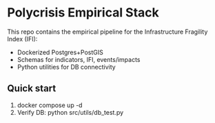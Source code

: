 ﻿# Polycrisis Empirical Stack

This repo contains the empirical pipeline for the Infrastructure Fragility Index (IFI):
- Dockerized Postgres+PostGIS
- Schemas for indicators, IFI, events/impacts
- Python utilities for DB connectivity

## Quick start
1) docker compose up -d
2) Verify DB: python src/utils/db_test.py
